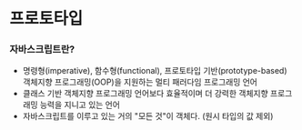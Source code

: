 # 프로토타입

### 자바스크립트란?
* 명령형(imperative), 함수형(functional), 프로토타입 기반(prototype-based) 객체지향 프로그래밍(OOP)을 지원하는 멀티 패러다임 프로그래밍 언어
* 클래스 기반 객체지향 프로그래밍 언어보다 효율적이며 더 강력한 객체지향 프로그래밍 능력을 지니고 있는 언어
* 자바스크립트를 이루고 있는 거의 "모든 것"이 객체다. (원시 타입의 값 제외)